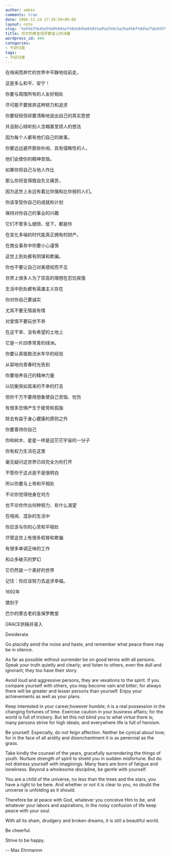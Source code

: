 ```yaml
---
author: admin
comments: true
date: 2006-12-24 17:29:56+00:00
layout: note
slug: '%e5%b7%b4%e5%b0%94%e7%9a%84%e6%91%a9%e5%9c%a3%e4%bf%9d%e7%bd%97%e6%95%99%e5%a0%82%e4%b8%8a%e7%9a%84%e8%af%97%e7%af%87'
title: 巴尔的摩圣保罗教堂上的诗篇
wordpress_id: 444
categories:
- 不好归类
tags:
- 不好归类
---
```


在喧闹而奔忙的世界中平静地往前走，

这是多么和平、安宁！

你要与周围所有的人友好相处

尽可能不要放弃这种努力和追求

你要轻轻但却要清晰地说出自己的真实思想

并且耐心倾听别人含糊甚至烦人的想法

因为每个人都有他们自己的故事。

你要远远避开那些吵闹、具有侵略性的人，

他们会使你的精神苦恼。

如果你将自己与他人作比

那么你将变得既自负又痛苦，

因为这世上永远有着比你强和比你弱的人们。

你该享受你自己的成就和计划

保持对你自己的事业的兴趣

它们不管多么细琐、低下，都是你

在变化多端的时代能真正拥有的财产。

在商业事务中你要小心谨慎

这世上到处都有阴谋和欺骗。

你也不要让自己对美德视而不见

世界上很多人为了崇高的理想在忍饥挨饿

生活中到处都有英雄主义存在

你对你自己要诚实

尤其不要无情装有情

对爱情不要玩世不恭

在这干旱、没有希望的土地上

它是一片四季常青的绿洲。

你要认真吸取流水年华的经验

从容地向青春时光告别

你要培养自己的精神力量

以抗衡突如其来的不幸的打击 

但你千万不要用想象使自己苦恼、忧伤

有很多恐惧产生于疲劳和孤独

除去有益于身心健康的原则之外

你要善待你自己

你和树木、星星一样是这茫茫宇宙的一分子

你有权力生活在这里

毫无疑问这世界已经完全为你打开

不管你于这点是不是很明白

所以你要与上帝和平相处

不论你觉得他身在何方

也不论你作出何种努力、有什么渴望

在喧闹、混杂的生活中

你应该与你的心灵和平相处

尽管这世上有很多假冒和欺骗

有很多单调乏味的工作

和众多破灭的梦幻

它仍然是一个美好的世界

记住：你应该努力去追求幸福。

1692年

镌刻于

巴尔的摩古老的圣保罗教堂

GRACE供稿并录入
</td>

Desiderata

Go placidly amid the noise and haste,
and remember what peace there may be in silence.

As far as possible without surrender be on good terms
with all persons. Speak your truth quietly and clearly;
and listen to others, even the dull and ignorant;
they too have their story.

Avoid loud and aggressive persons,
they are vexations to the spirit.
If you compare yourself with others,
you may become vain and bitter;
for always there will be greater and lesser persons
than yourself.
Enjoy your achievements as well as your plans.

Keep interested in your career,however humble;
it is a real possession in the changing fortunes of time.
Exercise caution in your business affairs;
for the world is full of trickery.
But let this not blind you to what virtue there is;
many persons strive for high ideals;
and everywhere life is full of heroism.

Be yourself. Especially, do not feign affection.
Neither be cynical about love;
for in the face of all aridity and disenchantment it is
as perennial as the grass.

Take kindly the counsel of the years,
gracefully surrendering the things of youth.
Nurture strength of spirit to shield you in sudden misfortune.
But do not distress yourself with imaginings.
Many fears are born of fatigue and loneliness.
Beyond a wholesome discipline, be gentle with yourself.

You are a child of the universe,
no less than the trees and the stars;
you have a right to be here.
And whether or not it is clear to you,
no doubt the universe is unfolding as it should.

Therefore be at peace with God,
whatever you conceive Him to be,
and whatever your labors and aspirations,
in the noisy confusion of life keep peace with your soul.

With all its sham, drudgery and broken dreams,
it is still a beautiful world.

Be cheerful.

Strive to be happy.

-- Max Ehrmannn
